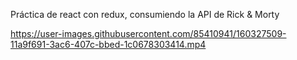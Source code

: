 Práctica de react con redux, consumiendo la API de Rick & Morty




https://user-images.githubusercontent.com/85410941/160327509-11a9f691-3ac6-407c-bbed-1c0678303414.mp4


